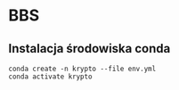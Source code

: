 # BBS

## Instalacja środowiska conda

```shell
conda create -n krypto --file env.yml
conda activate krypto
```
